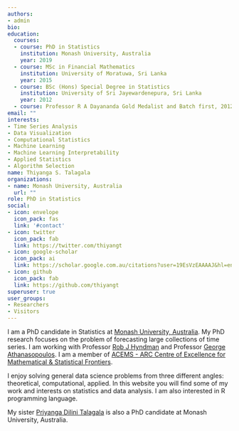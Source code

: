 ```yaml
---
authors:
- admin
bio: 
education:
  courses:
  - course: PhD in Statistics
    institution: Monash University, Australia
    year: 2019
  - course: MSc in Financial Mathematics
    institution: University of Moratuwa, Sri Lanka
    year: 2015
  - course: BSc (Hons) Special Degree in Statistics
    institution: University of Sri Jayewardenepura, Sri Lanka
    year: 2012
  - course: Professor R A Dayananda Gold Medalist and Batch first, 2012
email: ""
interests:
- Time Series Analysis
- Data Visualization
- Computational Statistics
- Machine Learning
- Machine Learning Interpretability
- Applied Statistics
- Algorithm Selection
name: Thiyanga S. Talagala
organizations:
- name: Monash University, Australia
  url: ""
role: PhD in Statistics
social:
- icon: envelope
  icon_pack: fas
  link: '#contact'
- icon: twitter
  icon_pack: fab
  link: https://twitter.com/thiyangt
- icon: google-scholar
  icon_pack: ai
  link: https://scholar.google.com.au/citations?user=19EsVzEAAAAJ&hl=en&oi=ao
- icon: github
  icon_pack: fab
  link: https://github.com/thiyangt
superuser: true
user_groups:
- Researchers
- Visitors
---
```



I am a PhD candidate in Statistics at [Monash University, Australia](https://www.monash.edu/). My PhD research focuses on the problem of forecasting large collections of time series. I am working with Professor [Rob J Hyndman](https://robjhyndman.com/hyndsight/) and Professor [George Athanasopoulos](https://research.monash.edu/en/persons/george-athanasopoulos). I am a member of [ACEMS - ARC Centre of Excellence for Mathematical & Statistical Frontiers](https://acems.org.au/our-people/thiyanga-talagala).

I enjoy solving general data science problems from three different angles: theoretical, computational, applied. In this website you will find some of my work and interests on statistics and data analysis. I am also interested in R programming language.

My sister [Priyanga Dilini Talagala](https://prital.netlify.com/) is also a PhD candidate at Monash University, Australia.
